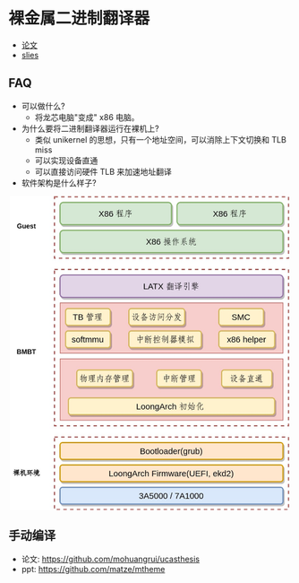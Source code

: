 # 裸金属二进制翻译器

- [论文](./paper/thesis.pdf)
- [slies](./slides/bmbt.pdf)

## FAQ
- 可以做什么?
  - 将龙芯电脑"变成" x86 电脑。
- 为什么要将二进制翻译器运行在裸机上?
    - 类似 unikernel 的思想，只有一个地址空间，可以消除上下文切换和 TLB miss
    - 可以实现设备直通
    - 可以直接访问硬件 TLB 来加速地址翻译
- 软件架构是什么样子? 

<p align="center">
  <img src="./paper/images/bmbt.jpg" alt="drawing" align="center" width=500/>
</p>

## 手动编译
- 论文: https://github.com/mohuangrui/ucasthesis
- ppt: https://github.com/matze/mtheme
